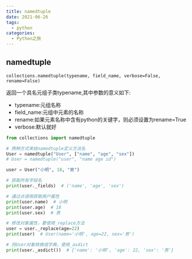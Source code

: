```yaml
---
title: namedtuple
date: 2021-06-26
tags:
  - python
categories:
  - Python之旅
---
```


## namedtuple

`collections.namedtuple(typename, field_name, verbose=False, rename=False)`

返回一个具名元组子类typename,其中参数的意义如下:

* typename:元组名称
* field_name:元组中元素的名称
* rename:如果元素名称中含有python的关键字，则必须设置为rename=True
* verbose:默认就好

```py
from collections import namedtuple

# 两种方式来给namedtuple定义方法名
User = namedtuple("User", ["name", "age", "sex"])
# User = namedtuple("user", "name age id")

user = User("小明", 18, "男")

# 获取所有字段名
print(user._fields)  # ('name', 'age', 'sex')

# 通过点调用获取用户属性
print(user.name)  # 小明
print(user.age)  # 18
print(user.sex)  # 男

# 修改对象属性，要使用_replace方法
user = user._replace(age=22)
print(user)  # User(name='小明', age=22, sex='男')

# 将User对象转换成字典，使用_asdict
print(user._asdict())  # {'name': '小明', 'age': 22, 'sex': '男'}
```

